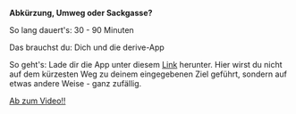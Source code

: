 **Abkürzung, Umweg oder Sackgasse?**

So lang dauert's: 30 - 90 Minuten

Das brauchst du: Dich und die derive-App

So geht's: Lade dir die App unter diesem [Link](http://deriveapp.com/s/v2/) herunter. Hier wirst du nicht auf dem kürzesten Weg zu deinem eingegebenen Ziel geführt, sondern auf etwas andere Weise - ganz zufällig. 

[Ab zum Video!!](http://deriveapp.com/s/v2/)
